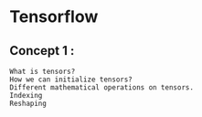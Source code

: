 # Tensorflow
## Concept 1 :
    What is tensors?
    How we can initialize tensors?
    Different mathematical operations on tensors.
    Indexing
    Reshaping

